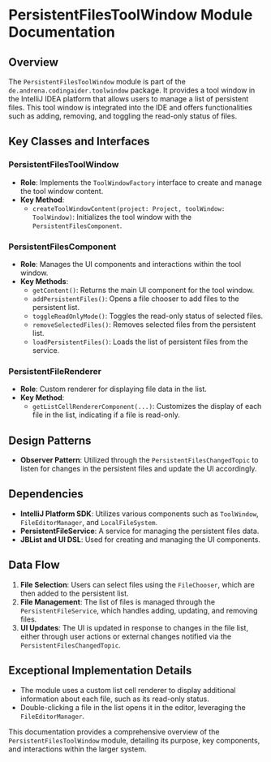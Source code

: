 # PersistentFilesToolWindow Module Documentation

## Overview

The `PersistentFilesToolWindow` module is part of the `de.andrena.codingaider.toolwindow` package. It provides a tool window in the IntelliJ IDEA platform that allows users to manage a list of persistent files. This tool window is integrated into the IDE and offers functionalities such as adding, removing, and toggling the read-only status of files.

## Key Classes and Interfaces

### PersistentFilesToolWindow

- **Role**: Implements the `ToolWindowFactory` interface to create and manage the tool window content.
- **Key Method**: 
  - `createToolWindowContent(project: Project, toolWindow: ToolWindow)`: Initializes the tool window with the `PersistentFilesComponent`.

### PersistentFilesComponent

- **Role**: Manages the UI components and interactions within the tool window.
- **Key Methods**:
  - `getContent()`: Returns the main UI component for the tool window.
  - `addPersistentFiles()`: Opens a file chooser to add files to the persistent list.
  - `toggleReadOnlyMode()`: Toggles the read-only status of selected files.
  - `removeSelectedFiles()`: Removes selected files from the persistent list.
  - `loadPersistentFiles()`: Loads the list of persistent files from the service.

### PersistentFileRenderer

- **Role**: Custom renderer for displaying file data in the list.
- **Key Method**:
  - `getListCellRendererComponent(...)`: Customizes the display of each file in the list, indicating if a file is read-only.

## Design Patterns

- **Observer Pattern**: Utilized through the `PersistentFilesChangedTopic` to listen for changes in the persistent files and update the UI accordingly.

## Dependencies

- **IntelliJ Platform SDK**: Utilizes various components such as `ToolWindow`, `FileEditorManager`, and `LocalFileSystem`.
- **PersistentFileService**: A service for managing the persistent files data.
- **JBList and UI DSL**: Used for creating and managing the UI components.

## Data Flow

1. **File Selection**: Users can select files using the `FileChooser`, which are then added to the persistent list.
2. **File Management**: The list of files is managed through the `PersistentFileService`, which handles adding, updating, and removing files.
3. **UI Updates**: The UI is updated in response to changes in the file list, either through user actions or external changes notified via the `PersistentFilesChangedTopic`.

## Exceptional Implementation Details

- The module uses a custom list cell renderer to display additional information about each file, such as its read-only status.
- Double-clicking a file in the list opens it in the editor, leveraging the `FileEditorManager`.

This documentation provides a comprehensive overview of the `PersistentFilesToolWindow` module, detailing its purpose, key components, and interactions within the larger system.
